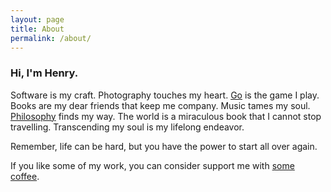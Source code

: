 ```yaml
---
layout: page
title: About
permalink: /about/
---
```


### Hi, I'm Henry.
Software is my craft. Photography touches my heart. [Go][go] is the game I play.
Books are my dear friends that keep me company. Music tames my soul. [Philosophy][zuangzi]
finds my way. The world is a miraculous book that I cannot stop travelling.
Transcending my soul is my lifelong endeavor.

Remember, life can be hard, but you have the power to start all over again.

If you like some of my work, you can consider support me with [some coffee][coffee].


[go]: https://en.wikipedia.org/wiki/Go_(game)
[zuangzi]: https://zh.wikipedia.org/zh-tw/%E5%BA%84%E5%AD%90
[coffee]: https://buymeacoffee.com/keenhenry
